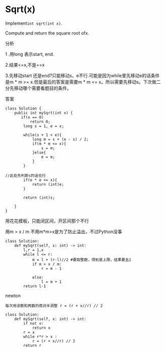 # Sqrt\(x\)

Implement`int sqrt(int x)`.

Compute and return the square root ofx.

分析

1 .用long 表示start, end.

2.结果&lt;=x,不是==x

3.先移动start 还是end?只能移动s，e不行.可能是因为while里先移动e的话条件是m \* m &gt;= x.但是最后的答案是需要m \* m &lt;= x。所以需要先移动s。下次做二分先移动哪个需要看题目的条件。

答案

```text
class Solution {
    public int mySqrt(int x) {
       if(x == 0)
           return 0;
        long s = 1, e = x;

        while(s + 1 < e){
            long m = s + (e - s) / 2;
            if(m * m <= x){
                s = m;
            }else{
                e = m;
            }
        }

//此处先判断s的话也行
        if(e * e <= x){
            return (int)e;
        }

        return (int)s;

    }
}
```

用花花模板，只能闭区间，开区间那个不行

用m &gt; x / m 不用m\*m&gt;x是为了防止溢出，不过Python没事

```text
class Solution:
    def mySqrt(self, x: int) -> int:
        l,r = 1,x
        while l <= r:
            m = l + (r-l)//2 #要取整数，得到是上限，结果要去1
            if m > x / m:
                r = m - 1

            else:
                l = m + 1
        return l-1
```

newton

```text
每次用该数和两数的商对半调整 r = (r + x//r) // 2
```

```text
class Solution:
    def mySqrt(self, x: int) -> int:        
        if not x:
            return x
        r = x
        while r*r > x :
            r = (r + x//r) // 2
        return r
```

